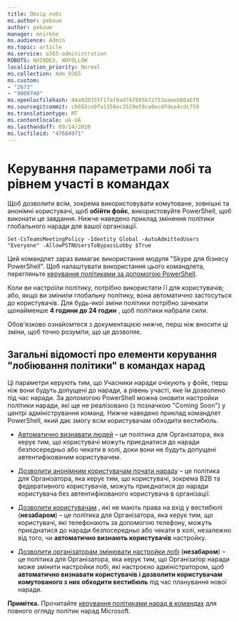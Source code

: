 ```yaml
---
title: Обхід лобі
ms.author: pebaum
author: pebaum
manager: mnirkhe
ms.audience: Admin
ms.topic: article
ms.service: o365-administration
ROBOTS: NOINDEX, NOFOLLOW
localization_priority: Normal
ms.collection: Adm_O365
ms.custom:
- "2673"
- "9000740"
ms.openlocfilehash: 44a930355f1faf8ad747885b72753aaeeb80a6f0
ms.sourcegitcommit: c6692ce0fa1358ec3529e59ca0ecdfdea4cdc759
ms.translationtype: MT
ms.contentlocale: uk-UA
ms.lasthandoff: 09/14/2020
ms.locfileid: "47684971"
---
```

# <a name="control-lobby-settings-and-level-of-participation-in-teams"></a>Керування параметрами лобі та рівнем участі в командах

Щоб дозволити всім, зокрема використовувати комутоване, зовнішні та анонімні користувачі, щоб **обійти фойє**, використовуйте PowerShell, щоб виконати це завдання. Нижче наведено приклад змінення політики глобального наради для вашої організації.

`Set-CsTeamsMeetingPolicy -Identity Global -AutoAdmittedUsers "Everyone" -AllowPSTNUsersToBypassLobby $True`

Цей командлет зараз вимагає використання модуля "Skype для бізнесу PowerShell". Щоб налаштувати використання цього командлета, перегляньте [керування політиками за допомогою PowerShell](https://docs.microsoft.com/microsoftteams/teams-powershell-overview#managing-policies-via-powershell).

Коли ви настроїли політику, потрібно використати її для користувачів; або, якщо ви змінили глобальну політику, вона автоматично застосуться до користувачів. Для будь-якої зміни політики потрібно зачекати щонайменше **4 години до 24 годин** , щоб політики набрали сили. 

Обов'язково ознайомтеся з документацією нижче, перш ніж вносити ці зміни, щоб точно розуміти, що це дозволяє.


## <a name="understanding-teams-meeting-lobby-policy-controls"></a>Загальні відомості про елементи керування "лобіювання політики" в командах нарад

Ці параметри керують тим, що Учасники наради очікують у фойє, перш ніж вони будуть допущені до наради, а рівень участі, яке їм дозволено під час наради. За допомогою PowerShell можна оновити настройки політики наради, які ще не реалізовано (з позначкою "Coming Soon") у центрі адміністрування команд. Нижче наведено приклад командлет PowerShell, який дає змогу всім користувачам обходити вестибюль.

- [Автоматично визнавати людей](https://docs.microsoft.com/microsoftteams/meeting-policies-in-teams#automatically-admit-people) – це політика для Організатора, яка керує тим, що користувачі можуть приєднатися до наради безпосередньо або чекати в холі, доки вони не будуть допущені автентифікованим користувачем.

- [Дозволити анонімним користувачам почати нараду](https://docs.microsoft.com/microsoftteams/meeting-policies-in-teams#allow-anonymous-people-to-start-a-meeting) – це політика для Організатора, яка керує тим, що користувачі, зокрема B2B та федеративного користувачів, можуть приєднатися до наради користувача без автентифікованого користувача в організації.

- [Дозволити користувачам](https://docs.microsoft.com/microsoftteams/meeting-policies-in-teams#allow-dial-in-users-to-bypass-the-lobby-coming-soon) , які не мають права на вхід у вестибюлі (**незабаром**) – це політика для Організатора, яка керує тим, що користувачі, які телефонають за допомогою телефону, можуть приєднатися до наради безпосередньо або чекати в холі, незалежно від того, чи **автоматично визнають користувачів** настройку.

- [Дозволити організаторам змінювати настройки лобі](https://docs.microsoft.com/microsoftteams/meeting-policies-in-teams#allow-organizers-to-override-lobby-settings-coming-soon) (**незабаром**) – це політика для Організатора, яка керує тим, що Організатор наради може змінити настройки лобі, які настроєно адміністратором, щоб **автоматично визнавати** **користувачів і дозволити користувачам комутованого з них обходити вестибюль** під час планування нової наради.

**Примітка.** Прочитайте [керування політиками нарад в командах](https://docs.microsoft.com/microsoftteams/meeting-policies-in-teams) для повного огляду політик нарад Microsoft.
